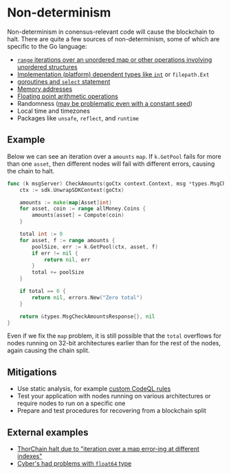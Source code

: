 # Non-determinism

Non-determinism in conensus-relevant code will cause the blockchain to halt.
There are quite a few sources of non-determinism, some of which are specific to the Go language:

* [`range` iterations over an unordered map or other operations involving unordered structures](https://lev.pm/posts/2020-04-18-golang-map-randomness/)
* [Implementation (platform) dependent types like `int`](https://go.dev/ref/spec#Numeric_types) or `filepath.Ext`
* [goroutines and `select` statement](https://github.com/golang/go/issues/33702)
* [Memory addresses](https://github.com/cosmos/cosmos-sdk/issues/11726#issuecomment-1108427164)
* [Floating point arithmetic operations](https://en.wikipedia.org/wiki/Floating-point_arithmetic#Accuracy_problems)
* Randomness ([may be problematic even with a constant seed](https://github.com/golang/go/issues/42701))
* Local time and timezones
* Packages like `unsafe`, `reflect`, and `runtime`

## Example 

Below we can see an iteration over a `amounts` `map`. If `k.GetPool` fails for more than one `asset`, then different nodes will fail with different errors, causing the chain to halt.

```go
func (k msgServer) CheckAmounts(goCtx context.Context, msg *types.MsgCheckAmounts) (*types.MsgCheckAmountsResponse, error) {
    ctx := sdk.UnwrapSDKContext(goCtx)

    amounts := make(map[Asset]int)
    for asset, coin := range allMoney.Coins {
        amounts[asset] = Compute(coin)
    }

    total int := 0
    for asset, f := range amounts {
        poolSize, err := k.GetPool(ctx, asset, f)
        if err != nil {
            return nil, err
        }
        total += poolSize
    }

    if total == 0 {
        return nil, errors.New("Zero total")
    }

    return &types.MsgCheckAmountsResponse{}, nil
}
```

Even if we fix the `map` problem, it is still possible that the `total` overflows for nodes running on 32-bit architectures earlier than for the rest of the nodes, again causing the chain split.

## Mitigations

- Use static analysis, for example [custom CodeQL rules](https://github.com/crypto-com/cosmos-sdk-codeql)
- Test your application with nodes running on various architectures or require nodes to run on a specific one
- Prepare and test procedures for recovering from a blockchain split

## External examples
- [ThorChain halt due to "iteration over a map error-ing at different indexes"](https://gitlab.com/thorchain/thornode/-/issues/1169)
- [Cyber's had problems with `float64` type](https://github.com/cybercongress/go-cyber/issues/66)
